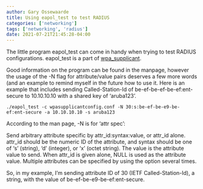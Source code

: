 ```yaml
---
author: Gary Ossewaarde
title: Using eapol_test to test RADIUS
categories: ['networking']
tags: ['networking', 'radius']
date: 2021-07-21T21:45:28-04:00
---
```


The little program eapol\_test can come in handy when trying to test RADIUS configurations. eapol\_test is a part of [wpa\_supplicant](http://w1.fi/wpa_supplicant/).

<!--more-->

Good information on the program can be found in the manpage, however the usage of the -N flag for attribute/value pairs deserves a few more words (and an example to remind myself in the future how to use it. Here is an example that includes sending Called-Station-Id of be-ef-be-ef-be-ef:ent-secure to 10.10.10.10 with a shared key of ‘aruba123’.

```
./eapol_test -c wpasupplicantconfig.conf -N 30:s:be-ef-be-e9-be-ef:ent-secure -a 10.10.10.10 -s aruba123
```

According to the man page, -N is for ‘attr spec’:

Send arbitrary attribute specific by attr\_id:syntax:value, or attr\_id alone. attr\_id should be the numeric ID of the attribute, and syntax should be one of ‘s’ (string), ‘d’ (integer), or ‘x’ (octet string). The value is the attribute value to send. When attr\_id is given alone, NULL is used as the attribute value. Multiple attributes can be specified by using the option several times.

So, in my example, I’m sending attribute ID of 30 (IETF Called-Station-Id), a string, with the value of be-ef-be-e9-be-ef:ent-secure.
